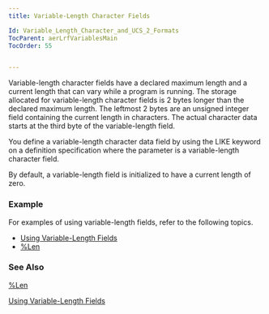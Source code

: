 ```yaml
---
title: Variable-Length Character Fields

Id: Variable_Length_Character_and_UCS_2_Formats
TocParent: aerLrfVariablesMain
TocOrder: 55


---
```


Variable-length character fields have a declared maximum length and a current length that can vary while a program is running. The storage allocated for variable-length character fields is 2 bytes longer than the declared maximum length. The leftmost 2 bytes are an unsigned integer field containing the current length in characters. The actual character data starts at the third byte of the variable-length field. 

You define a variable-length character data field by using the LIKE keyword on a definition specification where the parameter is a variable-length character field. 

By default, a variable-length field is initialized to have a current length of zero. 

### Example
For examples of using variable-length fields, refer to the following topics. 

- [Using Variable-Length Fields](Using_Variable_Length_Fields.html)
- [%Len](LEN_Function.html)

### See Also
[%Len](LEN_Function.html)

[Using Variable-Length Fields](Using_Variable_Length_Fields.html) 
